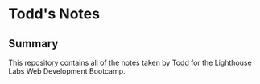 # Todd's Notes

## Summary

This repository contains all of the notes taken by [Todd](https://github.com/tfountain39) for the Lighthouse Labs Web Development Bootcamp.
